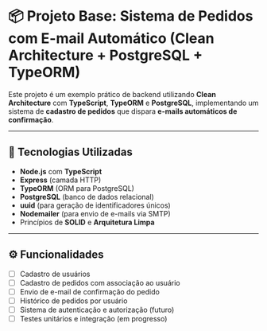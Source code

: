 # 📦 Projeto Base: Sistema de Pedidos com E-mail Automático (Clean Architecture + PostgreSQL + TypeORM)

Este projeto é um exemplo prático de backend utilizando **Clean Architecture** com **TypeScript**, **TypeORM** e **PostgreSQL**, implementando um sistema de **cadastro de pedidos** que dispara **e-mails automáticos de confirmação**.

---

## 🚀 Tecnologias Utilizadas

- **Node.js** com **TypeScript**
- **Express** (camada HTTP)
- **TypeORM** (ORM para PostgreSQL)
- **PostgreSQL** (banco de dados relacional)
- **uuid** (para geração de identificadores únicos)
- **Nodemailer** (para envio de e-mails via SMTP)
- Princípios de **SOLID** e **Arquitetura Limpa**

---

## ⚙️ Funcionalidades

- [ ] Cadastro de usuários
- [ ] Cadastro de pedidos com associação ao usuário
- [ ] Envio de e-mail de confirmação do pedido
- [ ] Histórico de pedidos por usuário
- [ ] Sistema de autenticação e autorização (futuro)
- [ ] Testes unitários e integração (em progresso)
